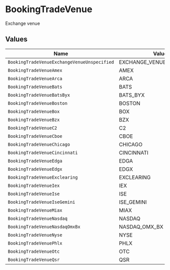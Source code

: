 # BookingTradeVenue

Exchange venue


## Values

| Name                                        | Value                                       |
| ------------------------------------------- | ------------------------------------------- |
| `BookingTradeVenueExchangeVenueUnspecified` | EXCHANGE_VENUE_UNSPECIFIED                  |
| `BookingTradeVenueAmex`                     | AMEX                                        |
| `BookingTradeVenueArca`                     | ARCA                                        |
| `BookingTradeVenueBats`                     | BATS                                        |
| `BookingTradeVenueBatsByx`                  | BATS_BYX                                    |
| `BookingTradeVenueBoston`                   | BOSTON                                      |
| `BookingTradeVenueBox`                      | BOX                                         |
| `BookingTradeVenueBzx`                      | BZX                                         |
| `BookingTradeVenueC2`                       | C2                                          |
| `BookingTradeVenueCboe`                     | CBOE                                        |
| `BookingTradeVenueChicago`                  | CHICAGO                                     |
| `BookingTradeVenueCincinnati`               | CINCINNATI                                  |
| `BookingTradeVenueEdga`                     | EDGA                                        |
| `BookingTradeVenueEdgx`                     | EDGX                                        |
| `BookingTradeVenueExclearing`               | EXCLEARING                                  |
| `BookingTradeVenueIex`                      | IEX                                         |
| `BookingTradeVenueIse`                      | ISE                                         |
| `BookingTradeVenueIseGemini`                | ISE_GEMINI                                  |
| `BookingTradeVenueMiax`                     | MIAX                                        |
| `BookingTradeVenueNasdaq`                   | NASDAQ                                      |
| `BookingTradeVenueNasdaqOmxBx`              | NASDAQ_OMX_BX                               |
| `BookingTradeVenueNyse`                     | NYSE                                        |
| `BookingTradeVenuePhlx`                     | PHLX                                        |
| `BookingTradeVenueOtc`                      | OTC                                         |
| `BookingTradeVenueQsr`                      | QSR                                         |